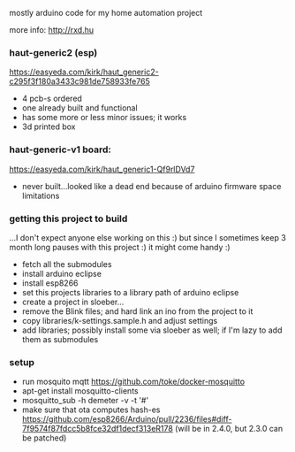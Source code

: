 mostly arduino code for my home automation project

more info:
http://rxd.hu

### haut-generic2 (esp)
https://easyeda.com/kirk/haut_generic2-c295f3f180a3433c981de758933fe765

* 4 pcb-s ordered
* one already built and functional
* has some more or less minor issues; it works
* 3d printed box

### haut-generic-v1 board:
https://easyeda.com/kirk/haut_generic1-Qf9rlDVd7

* never built...looked like a dead end because of arduino firmware space limitations


### getting this project to build

...I don't expect anyone else working on this :) but since I sometimes keep 3 month long pauses with this project :)
it might come handy :)

* fetch all the submodules
* install arduino eclipse
* install esp8266
* set this projects libraries to a library path of arduino eclipse
* create a project in sloeber...
* remove the Blink files; and hard link an ino from the project to it
* copy libraries/k-settings.sample.h and adjust settings
* add libraries; possibly install some via sloeber as well; if I'm lazy to add them as submodules


### setup

* run mosquito mqtt https://github.com/toke/docker-mosquitto
* apt-get install mosquitto-clients
* mosquitto_sub -h demeter -v -t '#'
* make sure that ota computes hash-es
  https://github.com/esp8266/Arduino/pull/2236/files#diff-7f9574f87fdcc5b8fce32df1decf313eR178
  (will be in 2.4.0, but 2.3.0 can be patched)

